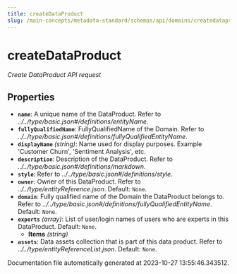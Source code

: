 ```yaml
---
title: createDataProduct
slug: /main-concepts/metadata-standard/schemas/api/domains/createdataproduct
---
```


# createDataProduct

*Create DataProduct API request*

## Properties

- **`name`**: A unique name of the DataProduct. Refer to *../../type/basic.json#/definitions/entityName*.
- **`fullyQualifiedName`**: FullyQualifiedName of the Domain. Refer to *../../type/basic.json#/definitions/fullyQualifiedEntityName*.
- **`displayName`** *(string)*: Name used for display purposes. Example 'Customer Churn', 'Sentiment Analysis', etc.
- **`description`**: Description of the DataProduct. Refer to *../../type/basic.json#/definitions/markdown*.
- **`style`**: Refer to *../../type/basic.json#/definitions/style*.
- **`owner`**: Owner of this DataProduct. Refer to *../../type/entityReference.json*. Default: `None`.
- **`domain`**: Fully qualified name of the Domain the DataProduct belongs to. Refer to *../../type/basic.json#/definitions/fullyQualifiedEntityName*. Default: `None`.
- **`experts`** *(array)*: List of user/login names of users who are experts in this DataProduct. Default: `None`.
  - **Items** *(string)*
- **`assets`**: Data assets collection that is part of this data product. Refer to *../../type/entityReferenceList.json*. Default: `None`.


Documentation file automatically generated at 2023-10-27 13:55:46.343512.
